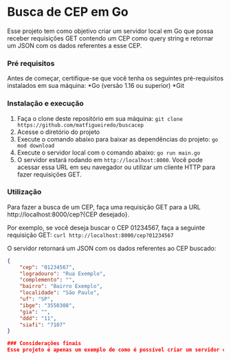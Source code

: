# Busca de CEP em Go

Esse projeto tem como objetivo criar um servidor local em Go que possa receber requisições GET contendo um CEP como query string e retornar um JSON com os dados referentes a esse CEP.

### Pré requisitos
Antes de começar, certifique-se que você tenha os seguintes pré-requisitos instalados em sua máquina:
*Go (versão 1.16 ou superior)
*Git

### Instalação e execução
1. Faça o clone deste repositório em sua máquina: 
`git clone https://github.com/matfigueiredo/buscacep`
2. Acesse o diretório do projeto
3. Execute o comando abaixo para baixar as dependências do projeto:
`go mod download`
4. Execute o servidor local com o comando abaixo:
`go run main.go`
5. O servidor estará rodando em `http://localhost:8000`. Você pode acessar essa URL em seu navegador ou utilizar um cliente HTTP para fazer requisições GET.

### Utilização
Para fazer a busca de um CEP, faça uma requisição GET para a URL http://localhost:8000/cep?{CEP desejado}.

Por exemplo, se você deseja buscar o CEP 01234567, faça a seguinte requisição GET:
`curl http://localhost:8000/cep?01234567`

O servidor retornará um JSON com os dados referentes ao CEP buscado:
~~~json
{
    "cep": "01234567",
    "logradouro": "Rua Exemplo",
    "complemento": "",
    "bairro": "Bairro Exemplo",
    "localidade": "São Paulo",
    "uf": "SP",
    "ibge": "3550308",
    "gia": "",
    "ddd": "11",
    "siafi": "7107"
}

### Considerações finais
Esse projeto é apenas um exemplo de como é possível criar um servidor em Go para realizar a busca de CEPs.

